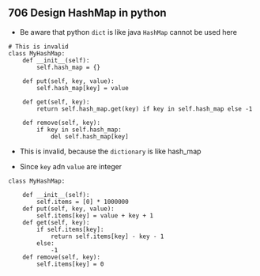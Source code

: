 
## 706 Design HashMap in python

* Be aware that python `dict` is like java `HashMap` cannot be used here

```
# This is invalid
class MyHashMap:
    def __init__(self):
        self.hash_map = {}
    
    def put(self, key, value):
        self.hash_map[key] = value
    
    def get(self, key):
        return self.hash_map.get(key) if key in self.hash_map else -1
        
    def remove(self, key):
        if key in self.hash_map:
            del self.hash_map[key]
```

* This is invalid, because the  `dictionary` is like hash_map

* Since `key` adn `value` are integer
```
class MyHashMap:

    def __init__(self):
        self.items = [0] * 1000000
    def put(self, key, value):
        self.items[key] = value + key + 1
    def get(self, key):
        if self.items[key]:
            return self.items[key] - key - 1
        else:
            -1
    def remove(self, key):
        self.items[key] = 0
```